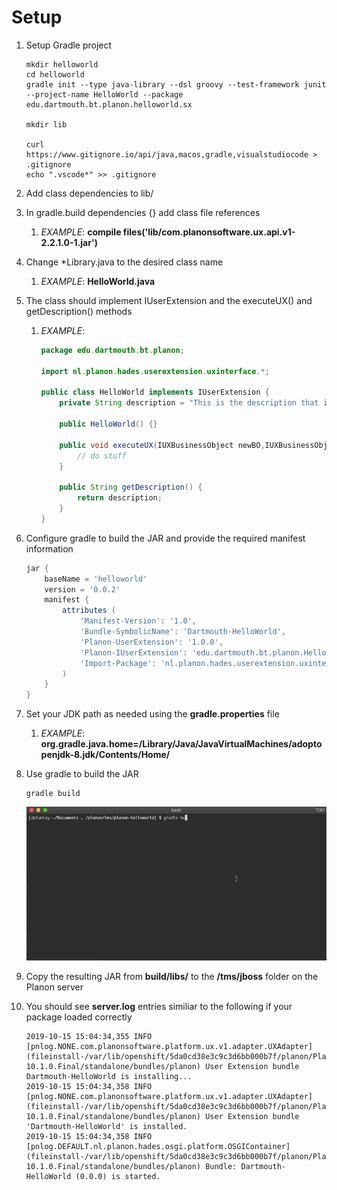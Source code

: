 # Setup

1. Setup Gradle project

    ```shell
    mkdir helloworld
    cd helloworld
    gradle init --type java-library --dsl groovy --test-framework junit --project-name HelloWorld --package edu.dartmouth.bt.planon.helloworld.sx

    mkdir lib

    curl https://www.gitignore.io/api/java,macos,gradle,visualstudiocode > .gitignore
    echo ".vscode*" >> .gitignore
    ```

2. Add class dependencies to lib/
3. In gradle.build dependencies {} add class file references
    1. *EXAMPLE*: **compile files('lib/com.planonsoftware.ux.api.v1-2.2.1.0-1.jar')**
4. Change *Library.java to the desired class name
    1. *EXAMPLE*: **HelloWorld.java**
5. The class should implement IUserExtension and the executeUX() and getDescription() methods
    1. *EXAMPLE*:

        ```java
        package edu.dartmouth.bt.planon;

        import nl.planon.hades.userextension.uxinterface.*;

        public class HelloWorld implements IUserExtension {
            private String description = "This is the description that is shown to administrators in the Planon web client.";

            public HelloWorld() {}

            public void executeUX(IUXBusinessObject newBO,IUXBusinessObject oldBO, IUXContext context, String parameter) {
                // do stuff
            }

            public String getDescription() {
                return description;
            }
        }
        ```

6. Configure gradle to build the JAR and provide the required manifest information

    ```groovy
    jar {
        baseName = 'helloworld'
        version = '0.0.2'
        manifest {
            attributes (
                'Manifest-Version': '1.0',
                'Bundle-SymbolicName': 'Dartmouth-HelloWorld',
                'Planon-UserExtension': '1.0.0',
                'Planon-IUserExtension': 'edu.dartmouth.bt.planon.HelloWorld',
                'Import-Package': 'nl.planon.hades.userextension.uxinterface'
            )
        }
    }
    ```

7. Set your JDK path as needed using the **gradle.properties** file
    1. *EXAMPLE*: **org.gradle.java.home=/Library/Java/JavaVirtualMachines/adoptopenjdk-8.jdk/Contents/Home/**
8. Use gradle to build the JAR

    ```shell
    gradle build
    ```

    ![Gradle Build](documentation/images/gradle-build.gif)

9. Copy the resulting JAR from **build/libs/** to the **/tms/jboss** folder on the Planon server
10. You should see **server.log** entries similiar to the following if your package loaded correctly

    ```shell
    2019-10-15 15:04:34,355 INFO  [pnlog.NONE.com.planonsoftware.platform.ux.v1.adapter.UXAdapter] (fileinstall-/var/lib/openshift/5da0cd38e3c9c3d6bb000b7f/planon/PlanonProCenter/wildfly-10.1.0.Final/standalone/bundles/planon) User Extension bundle Dartmouth-HelloWorld is installing...
    2019-10-15 15:04:34,358 INFO  [pnlog.NONE.com.planonsoftware.platform.ux.v1.adapter.UXAdapter] (fileinstall-/var/lib/openshift/5da0cd38e3c9c3d6bb000b7f/planon/PlanonProCenter/wildfly-10.1.0.Final/standalone/bundles/planon) User Extension bundle 'Dartmouth-HelloWorld' is installed.
    2019-10-15 15:04:34,358 INFO  [pnlog.DEFAULT.nl.planon.hades.osgi.platform.OSGIContainer] (fileinstall-/var/lib/openshift/5da0cd38e3c9c3d6bb000b7f/planon/PlanonProCenter/wildfly-10.1.0.Final/standalone/bundles/planon) Bundle: Dartmouth-HelloWorld (0.0.0) is started.
    ```
